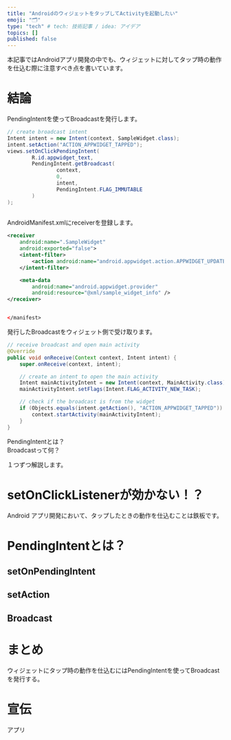 ```yaml
---
title: "AndroidのウィジェットをタップしてActivityを起動したい"
emoji: "🗂"
type: "tech" # tech: 技術記事 / idea: アイデア
topics: []
published: false
---
```


本記事ではAndroidアプリ開発の中でも、ウィジェットに対してタップ時の動作を仕込む際に注意すべき点を書いています。

# 結論
PendingIntentを使ってBroadcastを発行します。  

```java:SampleWidget.java
// create broadcast intent
Intent intent = new Intent(context, SampleWidget.class);
intent.setAction("ACTION_APPWIDGET_TAPPED");
views.setOnClickPendingIntent(
        R.id.appwidget_text,
        PendingIntent.getBroadcast(
                context,
                0,
                intent,
                PendingIntent.FLAG_IMMUTABLE
        )
);
    
```

AndroidManifest.xmlにreceiverを登録します。

```xml:AndroidManifest.xml
<receiver
    android:name=".SampleWidget"
    android:exported="false">
    <intent-filter>
        <action android:name="android.appwidget.action.APPWIDGET_UPDATE" />
    </intent-filter>

    <meta-data
        android:name="android.appwidget.provider"
        android:resource="@xml/sample_widget_info" />
</receiver>


</manifest>
```

発行したBroadcastをウィジェット側で受け取ります。
```java:SampleWidget.java
// receive broadcast and open main activity
@Override
public void onReceive(Context context, Intent intent) {
    super.onReceive(context, intent);

    // create an intent to open the main activity
    Intent mainActivityIntent = new Intent(context, MainActivity.class);
    mainActivityIntent.setFlags(Intent.FLAG_ACTIVITY_NEW_TASK);

    // check if the broadcast is from the widget
    if (Objects.equals(intent.getAction(), "ACTION_APPWIDGET_TAPPED")) {
        context.startActivity(mainActivityIntent);
    }
}
```


PendingIntentとは？  
Broadcastって何？

１つずつ解説します。


# setOnClickListenerが効かない！？
Android アプリ開発において、タップしたときの動作を仕込むことは鉄板です。  

# PendingIntentとは？

## setOnPendingIntent

## setAction

## Broadcast

# まとめ
ウィジェットにタップ時の動作を仕込むにはPendingIntentを使ってBroadcastを発行する。

# 宣伝
アプリ

